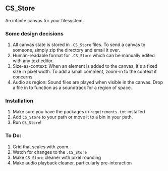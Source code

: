 ## CS_Store

An infinite canvas for your filesystem. 

### Some design decisions
1. All canvas state is stored in `.CS_Store` files. To send a canvas to
   someone, simply zip the directory and email it over.
2. Human-readable format for `.CS_Store` which can be manually edited with any
   text editor.
3. Size-as-context: When an element is added to the canvas, it's a fixed size
   in pixel width. To add a small comment, zoom-in to the context it concerns.
4. Audio as region: Sound files are played when visible in the canvas. Drop a
   file in to function as a soundtrack for a region of space.

### Installation
1. Make sure you have the packages in `requirements.txt` installed
2. Add `CS_Store` to your path or move it to a bin in your path.
3. Run `CS_Store`!


### To Do:
1. Grid that scales with zoom.
2. Watch for changes to the `.CS_Store`
3. Make `CS_Store` cleaner with pixel rounding
4. Make audio playback cleaner, particularly pre-interaction
